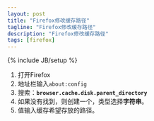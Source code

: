 ```yaml
---
layout: post
title: "Firefox修改缓存路径"
tagline: "Firefox修改缓存路径"
description: "Firefox修改缓存路径"
tags: [firefox]
---
```

{% include JB/setup %}

1. 打开Firefox
2. 地址栏输入`about:config`
3. 搜索：**`browser.cache.disk.parent_directory`**
4. 如果没有找到，则创建一个，类型选择**字符串**。
5. 值输入缓存希望存放的路径。
